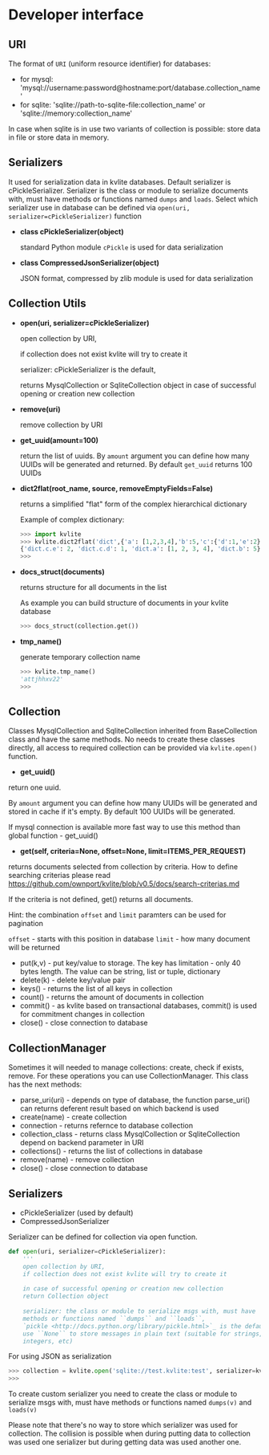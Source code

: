 # Developer interface

## URI

The format of ``URI`` (uniform resource identifier) for databases:

- for mysql: 'mysql://username:password@hostname:port/database.collection_name'
- for sqlite: 'sqlite://path-to-sqlite-file:collection_name' or 'sqlite://memory:collection_name'
 
In case when sqlite is in use two variants of collection is possible: store data in file or store data in memory.


## Serializers

It used for serialization data in kvlite databases. Default serializer is cPickleSerializer. 
Serializer is the class or module to serialize documents with, must have methods or functions named 
``dumps`` and ``loads``. Select which serializer use in database can be defined via `open(uri, serializer=cPickleSerializer)` function

- **class cPickleSerializer(object)**

    standard Python module `cPickle` is used for data serialization 

- **class CompressedJsonSerializer(object)**

    JSON format, compressed by zlib module is used for data serialization


## Collection Utils

- **open(uri, serializer=cPickleSerializer)**

    open collection by URI, 
    
    if collection does not exist kvlite will try to create it
    
    serializer: cPickleSerializer is the default,

    returns MysqlCollection or SqliteCollection object in case of successful opening or creation new collection 
    
- **remove(uri)**

    remove collection by URI

- **get_uuid(amount=100)**

    return the list of uuids. By `amount` argument you can define how many UUIDs will be generated and returned. By default `get_uuid` returns 100 UUIDs
 
- **dict2flat(root_name, source, removeEmptyFields=False)**

    returns a simplified "flat" form of the complex hierarchical dictionary

    Example of complex dictionary:
    ```python
    >>> import kvlite
    >>> kvlite.dict2flat('dict',{'a': [1,2,3,4],'b':5,'c':{'d':1,'e':2}})
    {'dict.c.e': 2, 'dict.c.d': 1, 'dict.a': [1, 2, 3, 4], 'dict.b': 5}
    >>>
    ```

- **docs_struct(documents)**

    returns structure for all documents in the list

    As example you can build structure of documents in your kvlite database
    ```python
    >>> docs_struct(collection.get())
    ```
- **tmp_name()**

    generate temporary collection name
    ```python
    >>> kvlite.tmp_name()
    'attjhhxv22'
    >>>
    ```

## Collection

Classes MysqlCollection and SqliteCollection inherited from BaseCollection class and have the same methods. No needs to create these classes directly, all access to required collection can be provided via `kvlite.open()` function. 

- **get_uuid()**

return one uuid. 
        
By `amount` argument you can define how many UUIDs will be generated and stored in cache if it's empty. By default 100 UUIDs will be generated.
        
If mysql connection is available more fast way to use this method than global function - get_uuid()

- **get(self, criteria=None, offset=None, limit=ITEMS_PER_REQUEST)**

returns documents selected from collection by criteria. How to define searching criterias please read <https://github.com/ownport/kvlite/blob/v0.5/docs/search-criterias.md>
        
If the criteria is not defined, get() returns all documents.

Hint: the combination `offset` and `limit` paramters can be used for pagination
        
`offset` - starts with this position in database
`limit` - how many document will be returned

- put(k,v)     - put key/value to storage. The key has limitation - only 40 bytes length. The value can be string, list or tuple, dictionary
- delete(k)    - delete key/value pair
- keys()       - returns the list of all keys in collection
- count()      - returns the amount of documents in collection
- commit()     - as kvlite based on transactional databases, commit() is used for commitment changes in collection
- close()      - close connection to database

## CollectionManager

Sometimes it will needed to manage collections: create, check if exists, remove. For these operations you can use CollectionManager. This class has the next methods:

- parse_uri(uri)   - depends on type of database, the function parse_uri() can returns deferent result based on which backend is used
- create(name)     - create collection
- connection       - returns refernce to database collection
- collection_class - returns class MysqlCollection or SqliteCollection depend on backend parameter in URI
- collections()    - returns the list of collections in database
- remove(name)     - remove collection
- close()          - close connection to database

## Serializers

- cPickleSerializer (used by default)
- CompressedJsonSerializer

Serializer can be defined for collection via open function. 
```python
def open(uri, serializer=cPickleSerializer):
    ''' 
    open collection by URI, 
    if collection does not exist kvlite will try to create it
    
    in case of successful opening or creation new collection 
    return Collection object
    
    serializer: the class or module to serialize msgs with, must have
    methods or functions named ``dumps`` and ``loads``,
    `pickle <http://docs.python.org/library/pickle.html>`_ is the default,
    use ``None`` to store messages in plain text (suitable for strings,
    integers, etc)
```
For using JSON as serialization
```python
>>> collection = kvlite.open('sqlite://test.kvlite:test', serializer=kvlite.CompressedJsonSerializer)
>>>
```

To create custom serializer you need to create the class or module to serialize msgs with, must have methods or functions named `dumps(v)` and `loads(v)`

Please note that there's no way to store which serializer was used for collection. The collision is possible when during putting data to collection was used one serializer but during getting data was used another one.


